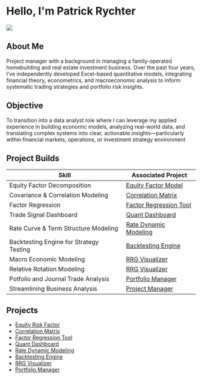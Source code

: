 # Hello, I'm Patrick Rychter
<a href="https://linkedin.com"><img src="https://img.shields.io/badge/-LinkedIn-0072b1?&style=for-the-badge&logo=linkedin&logoColor=white" /></a>

## About Me

Project manager with a background in managing a family-operated homebuilding and real estate investment business. Over the past four years, I’ve independently developed Excel-based quantitative models, integrating financial theory, econometrics, and macroeconomic analysis to inform systematic trading strategies and portfolio risk insights.

## Objective

To transition into a data analyst role where I can leverage my applied experience in building economic models, analyzing real-world data, and translating complex systems into clear, actionable insights—particularly within financial markets, operations, or investment strategy environment

## Project Builds 

| Skill                                         | Associated Project         |
|-----------------------------------------------|----------------------------|
| Equity Factor Decomposition | <a href="https://github.com/PatrickRych/EquityFactor">Equity Factor Model</a>|
| Covariance & Correlation Modeling | <a href="https://github.com/PatrickRych/Covariance-Correlation-Matrix-/tree/main">Correlation Matrix</a>|
| Factor Regression        | <a href="https://github.com/PatrickRych/Factor-Regression-Tool">Factor Regression Tool</a>|
| Trade Signal Dashboard    | <a href="https://github.com/PatrickRych/Quant-Dashboard">Quant Dashboard </a>|
| Rate Curve & Term Structure Modeling                  | <a href="https://github.com/PatrickRych/Rate-Dynamic-Model">Rate Dynamic Modeling </a>|
| Backtesting Engine for Strategy Testing | <a href="https://github.com/PatrickRych/Covariance-Correlation-Matrix-/tree/main">Backtesting Engine </a>|
| Macro Economic Modeling| <a href="https://github.com/PatrickRych/Macro-Factor-Analysis">RRG Visualizer </a>|
| Relative Rotation Modeling| <a href="https://github.com/PatrickRych/RRG-Visualizer">RRG Visualizer </a>|
| Potfolio and Journal Trade Analysis | <a href="https://github.com/PatrickRych/Portfolio-Manager">Portfolio Manager </a>|
| Streamlining Business Analysis| <a href="?">Project Manager </a>|


## Projects
- <a href="https://github.com/PatrickRych/EquityFactor">Equity Risk Factor</a>
- <a href="https://github.com/PatrickRych/Covariance-Correlation-Matrix-/tree/main">Correlation Matrix</a>
- <a href="https://github.com/PatrickRych/Factor-Regression-Tool">Factor Regression Tool</a>
- <a href="https://github.com/PatrickRych/Quant-Dashboard">Quant Dashboard </a>
- <a href="https://github.com/PatrickRych/Rate-Dynamic-Model">Rate Dynamic Modeling </a>
- <a href="https://github.com/PatrickRych/Covariance-Correlation-Matrix-/tree/main">Backtesting Engine </a>
- <a href="https://github.com/PatrickRych/Macro-Factor-Analysis">RRG Visualizer </a>
- <a href="https://github.com/PatrickRych/Portfolio-Manager">Portfolio Manager </a>
